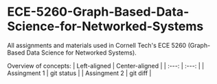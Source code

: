 # ECE-5260-Graph-Based-Data-Science-for-Networked-Systems
All assignments and materials used in Cornell Tech's ECE 5260 (Graph-Based Data Science for Networked Systems).

Overview of concepts:
| Left-aligned | Center-aligned |
| :---:        |     :---:      |
| Assingment 1   | git status     |
| Assingment 2   | git diff       |
